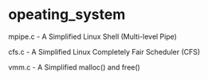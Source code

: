 # opeating_system 

mpipe.c - A Simplified Linux Shell (Multi-level Pipe) 

cfs.c - A Simplified Linux Completely Fair Scheduler (CFS) 

vmm.c - A Simplified malloc() and free() 
